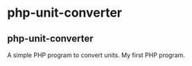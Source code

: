# php-unit-converter

## php-unit-converter

A simple PHP program to convert units.  My first PHP program.

